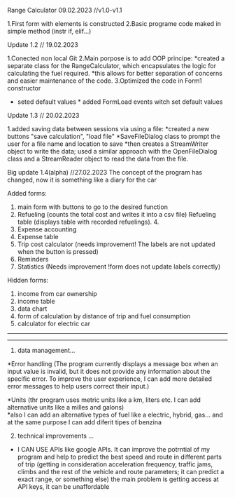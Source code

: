 
Range Calculator  09.02.2023 //v1.0-v1.1
 
1.First form with elements is constructed
2.Basic programe code maked in simple method (instr if, elif...)

Update 1.2 // 19.02.2023
    
1.Conected non local Git 
2.Main porpose is to add OOP principe:
   *created a separate class for the RangeCalculator, which encapsulates the logic for calculating the fuel required.
    *this allows for better separation of concerns and easier maintenance of the code.
3.Optimized the code in Form1 constructor 
   * seted default values
    * added FormLoad events witch set default values

Update 1.3 // 20.02.2023

1.added saving data between sessions via using a file:
       *created a new buttons "save calculation", "load file"
       *SaveFileDialog class to prompt the user for a file name and location to save
       *then creates a StreamWriter object to write the data; used a similar approach with the OpenFileDialog class 
       and a StreamReader object to read the data from the file.

 Big update 1.4(alpha) //27.02.2023
 The concept of the program has changed, now it is something like a diary for the car 

 Added forms: 
1. main form with buttons to go to the desired function
2. Refueling (counts the total cost and writes it into a csv file)
Refueling table (displays table with recorded refuelings). 4.
4. Expense accounting
5. Expense table 
6. Trip cost calculator (needs improvement! The labels are not updated when the button is pressed)
7. Reminders 
8. Statistics (Needs improvement !form does not update labels correctly)

Hidden forms:
1. income from car ownership
2. income table
3. data chart
4. form of calculation by distance of trip and fuel consumption
5. calculator for electric car



-------------------------------------------------------------------------------------------------------------
-------------------------------------------------------------------------------------------------------------
1. data management...
         
*Error handling (The program currently displays a message box when an input value is invalid, 
but it does not provide any information about the specific error. 
To improve the user experience, I can add more detailed error messages to help users correct their input.)

*Units (thr program uses metric units like a km, liters etc. I can add alternative units like a milles and galons)  
*also I can add an alternative types of fuel like a electric, hybrid, gas... and at the same purpose I can add diferit tipes of benzina

2. technical improvements ... 
         
* I CAN USE APIs like google APIs. It can improve the potrntial of my program and help to predict the best speed and route in different parts of trip 
(getting in consideration acceleration frequency, traffic jams, climbs and the rest of the vehicle and route parameters; it can predict a exact range, or something else)
the main problem is getting access at API keys, it can be unaffordable
